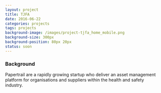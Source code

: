 ```yaml
---
layout: project
title: TJFA
date: 2016-06-22
categories: projects
tags: projects
background-image: /images/project-tjfa_home_mobile.png
background-size: 300px
background-position: 80px 20px
status: soon
---
```


### Background

Papertrail are a rapidly growing startup who deliver an asset management platform for organisations and suppliers within the health and safety industry.
